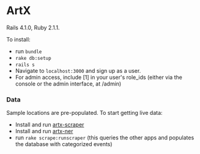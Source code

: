 # ArtX

Rails 4.1.0, Ruby 2.1.1.

To install:

* run `bundle`
* `rake db:setup`
* `rails s`
* Navigate to `localhost:3000` and sign up as a user.
* For admin access, include [1] in your user's role_ids (either via the console or the admin interface, at /admin)

### Data

Sample locations are pre-populated. To start getting live data:

* Install and run [artx-scraper](http://github.com/mailbackwards/artx-scraper)
* Install and run [artx-ner](http://github.com/mailbackwards/artx-ner)
* run `rake scrape:runscraper` (this queries the other apps and populates the database with categorized events)
